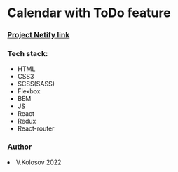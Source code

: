   <html>
    <h1>Calendar with ToDo feature</h2>
    <h3><a href="https://superb-semifreddo-01cc2b.netlify.app/" target="_blank">Project Netify link </a></h3>
   <h3>Tech stack:</h3>
    <ul>
      <li>HTML</li>
      <li>CSS3</li>
      <li>SCSS(SASS)</li>
      <li>Flexbox</li>
      <li>BEM</li>
      <li>JS</li>
      <li>React</li>
      <li>Redux</li>
      <li>React-router</li>
    </ul>
    <h3>Author</h3>
     <li> V.Kolosov 2022 </li>
  </html>
